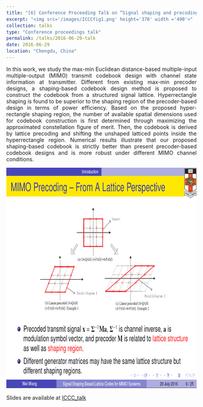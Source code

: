 ```yaml
---
title: "[6] Conference Proceeding Talk on “Signal shaping and precoding for MIMO systems using lattice codes”"
excerpt: "<img src='/images/ICCCfig1.png' height='370' width ='490'>"
collection: talks
type: "Conference proceedings talk"
permalink: /talks/2016-06-29-talk
date: 2016-06-29
location: "Chengdu, China"
---
```


<p style="text-align:justify">In this work, we study the max-min Euclidean distance-based multiple-input multiple-output (MIMO) transmit codebook design with channel state information at transmitter. Different from existing max-min precoder designs, a shaping-based codebook design method is proposed to construct the codebook from a structured signal lattice. Hyperrectangle shaping is found to be superior to the shaping region of the precoder-based design in terms of power efficiency. Based on the proposed hyper-rectangle shaping region, the number of available spatial dimensions used for codebook construction is first determined through maximizing the approximated constellation figure of merit. Then, the codebook is derived by lattice precoding and shifting the unshaped latticed points inside the hyperrectangle region. Numerical results illustrate that our proposed shaping-based codebook is strictly better than present precoder-based codebook designs and is more robust under different MIMO channel conditions.</p>

<img src='/images/ICCCfig1.png'  height='582' width ='774'>

Slides are available at [ICCC_talk](https://WeiWang-WYS.github.io/files/ICCCTalk8.pdf)
